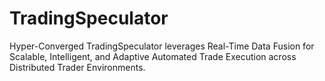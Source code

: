 # TradingSpeculator
Hyper-Converged TradingSpeculator leverages Real-Time Data Fusion for Scalable, Intelligent, and Adaptive Automated Trade Execution across Distributed Trader Environments.
